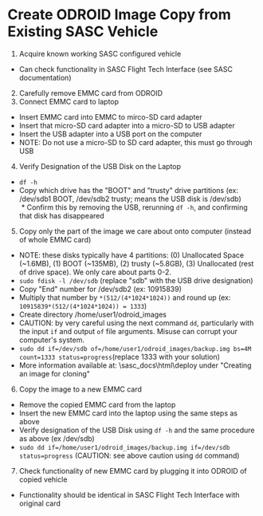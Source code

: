 # Create ODROID Image Copy from Existing SASC Vehicle
1. Acquire known working SASC configured vehicle
  * Can check functionality in SASC Flight Tech Interface (see SASC documentation)
2. Carefully remove EMMC card from ODROID
3. Connect EMMC card to laptop
  * Insert EMMC card into EMMC to mirco-SD card adapter  
  * Insert that micro-SD card adapter into a micro-SD to USB adapter
  * Insert the USB adapter into a USB port on the computer
  * NOTE: Do not use a micro-SD to SD card adapter, this must go through USB
4. Verify Designation of the USB Disk on the Laptop  
  * `df -h`   
  * Copy which drive has the "BOOT" and "trusty" drive partitions (ex: /dev/sdb1 BOOT, /dev/sdb2 trusty; means the USB disk is /dev/sdb)  
  * Confirm this by removing the USB, rerunning `df -h`, and confirming that disk has disappeared
5. Copy only the part of the image we care about onto computer (instead of whole EMMC card)  
  * NOTE: these disks typically have 4 partitions: (0) Unallocated Space (~1.6MB), (1) BOOT (~135MB), (2) trusty (~5.8GB), (3) Unallocated (rest of drive space). We only care about parts 0-2.  
  * `sudo fdisk -l /dev/sdb` (replace "sdb" with the USB drive designation)  
  * Copy "End" number for /dev/sdb2 (ex: 10915839)  
  * Multiply that number by `*(512/(4*1024*1024))` and round up (ex: `10915839*(512/(4*1024*1024)) = 1333`)  
  * Create directory /home/user1/odroid_images
  * CAUTION: by very careful using the next command `dd`, particularly with the input `if` and output `of` file arguments. Misuse can corrupt your computer's system.  
  * `sudo dd if=/dev/sdb of=/home/user1/odroid_images/backup.img bs=4M count=1333 status=progress`(replace 1333 with your solution)  
  * More information available at: \sasc_docs\html\deploy under "Creating an image for cloning"
6. Copy the image to a new EMMC card  
  * Remove the copied EMMC card from the laptop  
  * Insert the new EMMC card into the laptop using the same steps as above  
  * Verify designation of the USB Disk using `df -h` and the same procedure as above (ex /dev/sdb)  
  * `sudo dd if=/home/user1/odroid_images/backup.img if=/dev/sdb status=progress` (CAUTION: see above caution using `dd` command)
7. Check functionality of new EMMC card by plugging it into ODROID of copied vehicle  
  * Functionality should be identical in SASC Flight Tech Interface with original card  
  

